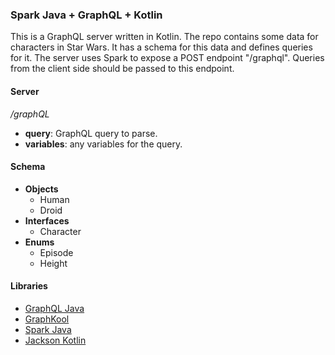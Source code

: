 ### Spark Java + GraphQL + Kotlin
This is a GraphQL server written in Kotlin. The repo contains some data for characters in Star Wars.
It has a schema for this data and defines queries for it. The server uses Spark to expose a POST endpoint
"/graphql". Queries from the client side should be passed to this endpoint.

#### Server

_/graphQL_
  - __query__: GraphQL query to parse.
  - __variables__: any variables for the query.

#### Schema

- __Objects__
  - Human
  - Droid
- __Interfaces__
  - Character
- __Enums__
  - Episode
  - Height

#### Libraries
- [GraphQL Java](https://github.com/graphql-java/graphql-java)
- [GraphKool](https://github.com/beyondeye/graphkool)
- [Spark Java](https://github.com/perwendel/spark)
- [Jackson Kotlin](https://github.com/FasterXML/jackson-module-kotlin)
